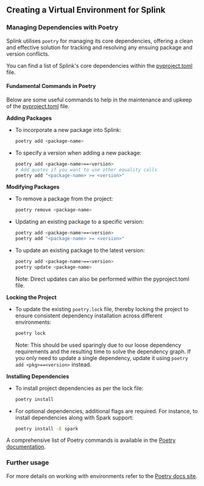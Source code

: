## Creating a Virtual Environment for Splink

### Managing Dependencies with Poetry

Splink utilises `poetry` for managing its core dependencies, offering a clean and effective solution for tracking and resolving any ensuing package and version conflicts.

You can find a list of Splink's core dependencies within the [pyproject.toml](https://github.com/moj-analytical-services/splink/blob/master/pyproject.toml) file.

#### Fundamental Commands in Poetry

Below are some useful commands to help in the maintenance and upkeep of the [pyproject.toml](https://github.com/moj-analytical-services/splink/blob/master/pyproject.toml) file.

**Adding Packages**
- To incorporate a new package into Splink:
  ```sh
  poetry add <package-name>
  ```
- To specify a version when adding a new package:
  ```sh
  poetry add <package-name>==<version>
  # Add quotes if you want to use other equality calls
  poetry add "<package-name> >= <version>"
  ```

**Modifying Packages**
- To remove a package from the project:
  ```sh
  poetry remove <package-name>
  ```
- Updating an existing package to a specific version:
  ```sh
  poetry add <package-name>==<version>
  poetry add "<package-name> >= <version>"
  ```
- To update an existing package to the latest version:
  ```sh
  poetry add <package-name>==<version>
  poetry update <package-name>
  ```
  Note: Direct updates can also be performed within the pyproject.toml file.

**Locking the Project**
- To update the existing `poetry.lock` file, thereby locking the project to ensure consistent dependency installation across different environments:
  ```sh
  poetry lock
  ```
  Note: This should be used sparingly due to our loose dependency requirements and the resulting time to solve the dependency graph. If you only need to update a single dependency, update it using `poetry add <pkg>==<version>` instead.

**Installing Dependencies**
- To install project dependencies as per the lock file:
  ```sh
  poetry install
  ```
- For optional dependencies, additional flags are required. For instance, to install dependencies along with Spark support:
  ```sh
  poetry install -E spark
  ```

A comprehensive list of Poetry commands is available in the [Poetry documentation](https://python-poetry.org/docs/cli/).

### Further usage

For more details on working with environments refer to the [Poetry docs site](https://python-poetry.org/docs/managing-environments/).
